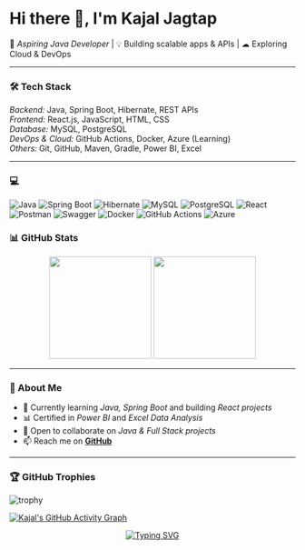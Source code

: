 # Hi there 👋, I'm Kajal Jagtap

🚀 *Aspiring Java Developer* | 💡 Building scalable apps & APIs | ☁ Exploring Cloud & DevOps

---

### 🛠 Tech Stack

*Backend:* Java, Spring Boot, Hibernate, REST APIs  
*Frontend:* React.js, JavaScript, HTML, CSS  
*Database:* MySQL, PostgreSQL  
*DevOps & Cloud:* GitHub Actions, Docker, Azure (Learning)  
*Others:* Git, GitHub, Maven, Gradle, Power BI, Excel

---

### 💻
![Java](https://img.shields.io/badge/Java-ED8B00?style=for-the-badge&logo=openjdk&logoColor=white)
![Spring Boot](https://img.shields.io/badge/SpringBoot-6DB33F?style=for-the-badge&logo=springboot&logoColor=white)
![Hibernate](https://img.shields.io/badge/Hibernate-59666C?style=for-the-badge&logo=hibernate&logoColor=white)
![MySQL](https://img.shields.io/badge/MySQL-005C84?style=for-the-badge&logo=mysql&logoColor=white)
![PostgreSQL](https://img.shields.io/badge/PostgreSQL-31648C?style=for-the-badge&logo=postgresql&logoColor=white)
![React](https://img.shields.io/badge/React-20232A?style=for-the-badge&logo=react&logoColor=61DAFB)
![Postman](https://img.shields.io/badge/Postman-FF6C37?style=for-the-badge&logo=postman&logoColor=white)
![Swagger](https://img.shields.io/badge/Swagger-85EA2D?style=for-the-badge&logo=swagger&logoColor=black)
![Docker](https://img.shields.io/badge/Docker-2496ED?style=for-the-badge&logo=docker&logoColor=white)
![GitHub Actions](https://img.shields.io/badge/GitHub_Actions-2088FF?style=for-the-badge&logo=github-actions&logoColor=white)
![Azure](https://img.shields.io/badge/Microsoft_Azure-0089D6?style=for-the-badge&logo=microsoft-azure&logoColor=white)

### 📊 GitHub Stats
<p align="center">
  <img src="https://github-readme-stats.vercel.app/api?username=JagtapKajal&show_icons=true&theme=tokyonight" height="180px" />
  <img src="https://github-readme-streak-stats.herokuapp.com/?user=JagtapKajal&theme=tokyonight" height="180px" />
</p>

---

### 🌱 About Me
- 🔭 Currently learning *Java, Spring Boot* and building *React projects*  
- 📊 Certified in *Power BI* and *Excel Data Analysis*  
- 🤝 Open to collaborate on *Java & Full Stack projects*  
- 📫 Reach me on **[GitHub](https://github.com/JagtapKajal)** <!-- Add your LinkedIn link here when ready -->

---

### 🏆 GitHub Trophies
![trophy](https://github-profile-trophy.vercel.app/?username=JagtapKajal&theme=algolia&margin-w=10&margin-h=10&no-frame=true&column=6)

[![Kajal's GitHub Activity Graph](https://github-readme-activity-graph.vercel.app/graph?username=JagtapKajal&theme=tokyo-night&hide_border=true&area=true&height=250)](https://github.com/ashutosh00710/github-readme-activity-graph)

<!--START_SECTION:waka-->
<!-- If you use WakaTime, connect it to auto-fill your coding time here -->
<!--END_SECTION:waka-->

<p align="center">
  <a href="https://git.io/typing-svg">
    <img src="https://readme-typing-svg.demolab.com?font=Fira+Code&pause=1000&color=F75C7E&center=true&width=600&lines=Java+%7C+Spring+Boot+%7C+React;Full+Stack+Development+%7C+SQL;Always+Learning+New+Things!;Open+to+collaboration+and+projects" alt="Typing SVG" />
  </a>
</p>
